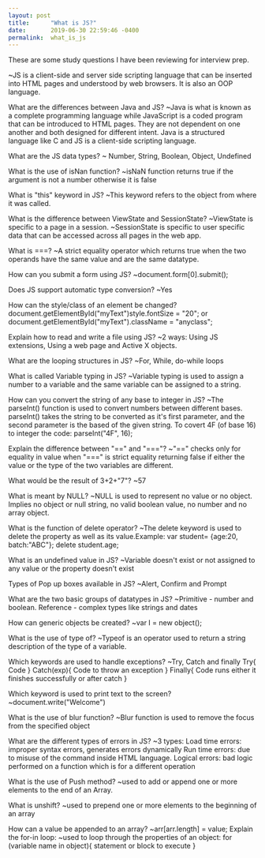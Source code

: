 ```yaml
---
layout: post
title:      "What is JS?"
date:       2019-06-30 22:59:46 -0400
permalink:  what_is_js
---
```


These are some study questions I have been reviewing for interview prep.

~JS is a client-side and server side scripting language that can be inserted into HTML pages and understood by web browsers. It is also an OOP language.

What are the differences between Java and JS?
~Java is what is known as a complete programming language while JavaScript is a coded program that can be introduced to HTML pages.  They are not dependent on one another and both designed for different intent. Java is a structured language like C and JS is a client-side scripting language.

What are the JS data types?
~ Number, String, Boolean, Object, Undefined

What is the use of isNan function?
~isNaN function returns true if the argument is not a number otherwise it is false

What is "this" keyword in JS?
~This keyword refers to the object from where it was called.

What is the difference between ViewState and SessionState?
~ViewState is specific to a page in a session.
~SessionState is specific to user specific data that can be accessed across all pages in the web app.

What is ===?
~A strict equality operator which returns true when the two operands have the same value and are the same datatype. 

How can you submit a form using JS?
~document.form[0].submit();

Does JS support automatic type conversion?
~Yes 

How can the style/class of an element be changed?
document.getElementById("myText")style.fontSize = "20"; or
document.getElementById("myText").className = "anyclass";

Explain how to read and write a file using JS?
~2 ways: Using JS extensions, Using a web page and Active X objects.

What are the looping structures in JS?
~For, While, do-while loops

What is called Variable typing in JS?
~Variable typing is used to assign a number to a variable and the same variable can be assigned to a string.

How can you convert the string of any base to integer in JS?
~The parseInt() function is used to convert numbers between different bases. parseInt() takes the string to be converted as it's first parameter, and the second parameter is the based of the given string.
To covert 4F (of base 16) to integer the code:
parseInt("4F", 16);

Explain the difference between "==" and "==="?
~"==" checks only for equality in value when "===" is strict equality returning false if either the value or the type of the two variables are different.

What would be the result of 3+2+"7"?
~57

What is meant by NULL?
~NULL is used to represent no value or no object.  Implies no object or null string, no valid boolean value, no number and no array object.

What is the function of delete operator?
~The delete keyword is used to delete the property as well as its value.Example: 
var student= {age:20, batch:"ABC"};
delete student.age;

What is an undefined value in JS?
~Variable doesn't exist or not assigned to any value or the property doesn't exist

Types of Pop up boxes available in JS?
~Alert, Confirm and Prompt

What are the two basic groups of datatypes in JS?
~Primitive - number and boolean.  Reference - complex types like strings and dates

How can generic objects be created?
~var I = new object();

What is the use of type of?
~Typeof is an operator used to return a string description of the type of a variable. 

Which keywords are used to handle exceptions?
~Try, Catch and finally
Try{
	Code
}
Catch(exp){
	Code to throw an exception
}
Finally{
	Code runs either it finishes successfully or after catch
}

Which keyword is used to print text to the screen?
~document.write("Welcome")

What is the use of blur function?
~Blur function is used to remove the focus from the specified object

What are the different types of errors in JS?
~3 types:
Load time errors: improper syntax errors, generates errors dynamically
Run time errors: due to misuse of the command inside HTML language.
Logical errors: bad logic performed on a function which is for a different operation

What is the use of Push method?
~used to add or append one or more elements to the end of an Array.

What is unshift?
~used to prepend one or more elements to the beginning of an array

How can a value be appended to an array?
~arr[arr.length] = value;
Explain the for-in loop:
~used to loop through the properties of an object:
for (variable name in object){
	statement or block to execute
}


